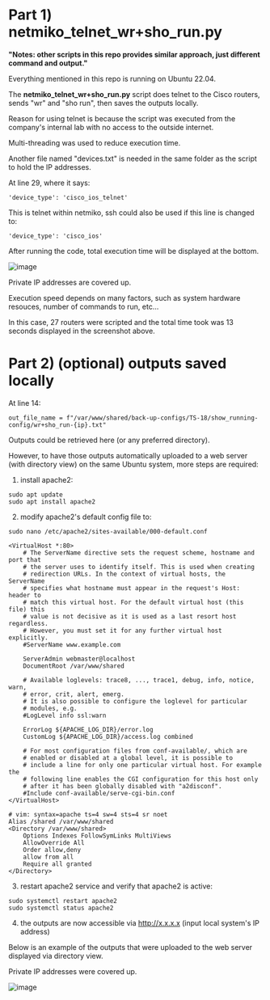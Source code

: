 # Part 1) netmiko_telnet_wr+sho_run.py

**"Notes: other scripts in this repo provides similar approach, just different command and output."**

Everything mentioned in this repo is running on Ubuntu 22.04.

The **netmiko_telnet_wr+sho_run.py** script does telnet to the Cisco routers, sends "wr" and "sho run", then saves the outputs locally.

Reason for using telnet is because the script was executed from the company's internal lab with no access to the outside internet.

Multi-threading was used to reduce execution time.

Another file named "devices.txt" is needed in the same folder as the script to hold the IP addresses.

At line 29, where it says:
```
'device_type': 'cisco_ios_telnet'
```

This is telnet within netmiko, ssh could also be used if this line is changed to:
```
'device_type': 'cisco_ios'
```

After running the code, total execution time will be displayed at the bottom.

![image](https://user-images.githubusercontent.com/128099142/225773439-63a78f4c-8dca-45d3-a7e4-c4bc038be72a.png)

Private IP addresses are covered up.

Execution speed depends on many factors, such as system hardware resouces, number of commands to run, etc...

In this case, 27 routers were scripted and the total time took was 13 seconds displayed in the screenshot above.

# Part 2) (optional) outputs saved locally</summary>

At line 14:
```
out_file_name = f"/var/www/shared/back-up-configs/TS-18/show_running-config/wr+sho_run-{ip}.txt"
```

Outputs could be retrieved here (or any preferred directory).

However, to have those outputs automatically uploaded to a web server (with directory view) on the same Ubuntu system, more steps are required:

1) install apache2:
```
sudo apt update
sudo apt install apache2
```

2) modify apache2's default config file to:
```
sudo nano /etc/apache2/sites-available/000-default.conf
```

```
<VirtualHost *:80>
	# The ServerName directive sets the request scheme, hostname and port that
	# the server uses to identify itself. This is used when creating
	# redirection URLs. In the context of virtual hosts, the ServerName
	# specifies what hostname must appear in the request's Host: header to
	# match this virtual host. For the default virtual host (this file) this
	# value is not decisive as it is used as a last resort host regardless.
	# However, you must set it for any further virtual host explicitly.
	#ServerName www.example.com

	ServerAdmin webmaster@localhost
	DocumentRoot /var/www/shared

	# Available loglevels: trace8, ..., trace1, debug, info, notice, warn,
	# error, crit, alert, emerg.
	# It is also possible to configure the loglevel for particular
	# modules, e.g.
	#LogLevel info ssl:warn

	ErrorLog ${APACHE_LOG_DIR}/error.log
	CustomLog ${APACHE_LOG_DIR}/access.log combined

	# For most configuration files from conf-available/, which are
	# enabled or disabled at a global level, it is possible to
	# include a line for only one particular virtual host. For example the
	# following line enables the CGI configuration for this host only
	# after it has been globally disabled with "a2disconf".
	#Include conf-available/serve-cgi-bin.conf
</VirtualHost>

# vim: syntax=apache ts=4 sw=4 sts=4 sr noet
Alias /shared /var/www/shared
<Directory /var/www/shared>
    Options Indexes FollowSymLinks MultiViews
    AllowOverride All
    Order allow,deny
    allow from all
    Require all granted
</Directory>
```

3)  restart apache2 service and verify that apache2 is active:
```
sudo systemctl restart apache2
sudo systemctl status apache2
```

4) the outputs are now accessible via http://x.x.x.x (input local system's IP address)

Below is an example of the outputs that were uploaded to the web server displayed via directory view.

Private IP addresses were covered up.

![image](https://user-images.githubusercontent.com/128099142/225777290-702eb9a0-6fa1-4ca3-8d18-41284e59ac21.png)
